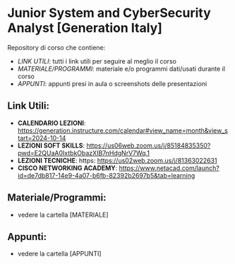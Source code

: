 # Junior System and CyberSecurity Analyst [Generation Italy]
Repository di corso che contiene:
- *LINK UTILI*: tutti i link utili per seguire al meglio il corso
- *MATERIALE/PROGRAMMI*: materiale e/o programmi dati/usati durante il corso
- *APPUNTI*: appunti presi in aula o screenshots delle presentazioni

## Link Utili:
- **CALENDARIO LEZIONI**: https://generation.instructure.com/calendar#view_name=month&view_start=2024-10-14
- **LEZIONI SOFT SKILLS**: https://us06web.zoom.us/j/85184835350?pwd=E2QUaA0IxtbkObazXIB7nHdgNrV7Wq.1
- **LEZIONI TECNICHE**: https: https://us02web.zoom.us/j/81363022631
- **CISCO NETWORKING ACADEMY**: https://www.netacad.com/launch?id=de7db817-14e9-4a07-b6fb-82392b2697b5&tab=learning

## Materiale/Programmi:
- vedere la cartella [MATERIALE]

## Appunti:
- vedere la cartella [APPUNTI]

